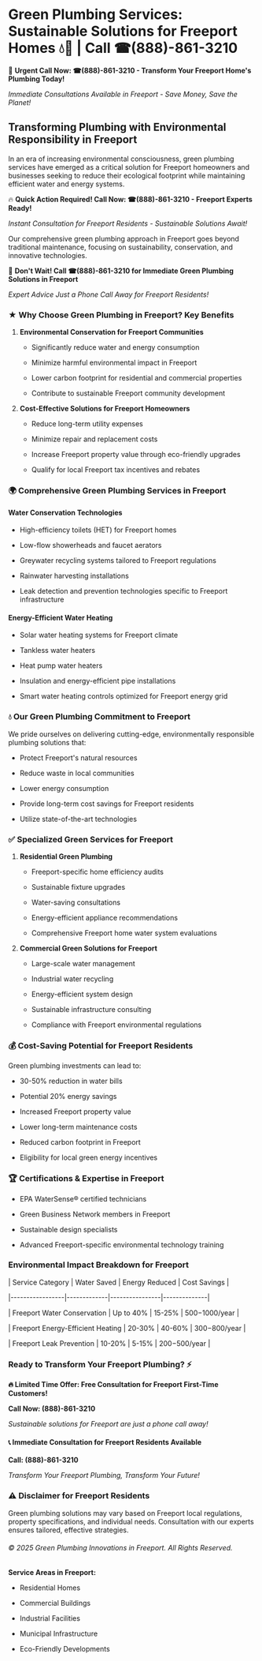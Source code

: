 # Green Plumbing Services: Sustainable Solutions for Freeport Homes 💧🌿 | Call ☎(888)-861-3210

🚨 **Urgent Call Now: ☎(888)-861-3210 - Transform Your Freeport Home's Plumbing Today!**
*Immediate Consultations Available in Freeport - Save Money, Save the Planet!*

## Transforming Plumbing with Environmental Responsibility in Freeport

In an era of increasing environmental consciousness, green plumbing services have emerged as a critical solution for Freeport homeowners and businesses seeking to reduce their ecological footprint while maintaining efficient water and energy systems. 

🔥 **Quick Action Required! Call Now: ☎(888)-861-3210 - Freeport Experts Ready!**
*Instant Consultation for Freeport Residents - Sustainable Solutions Await!*

Our comprehensive green plumbing approach in Freeport goes beyond traditional maintenance, focusing on sustainability, conservation, and innovative technologies.

🚨 **Don't Wait! Call ☎(888)-861-3210 for Immediate Green Plumbing Solutions in Freeport**
*Expert Advice Just a Phone Call Away for Freeport Residents!*

### ★ Why Choose Green Plumbing in Freeport? Key Benefits

1. **Environmental Conservation for Freeport Communities** 
   - Significantly reduce water and energy consumption
   - Minimize harmful environmental impact in Freeport
   - Lower carbon footprint for residential and commercial properties
   - Contribute to sustainable Freeport community development

2. **Cost-Effective Solutions for Freeport Homeowners** 
   - Reduce long-term utility expenses
   - Minimize repair and replacement costs
   - Increase Freeport property value through eco-friendly upgrades
   - Qualify for local Freeport tax incentives and rebates

### 🌍 Comprehensive Green Plumbing Services in Freeport

#### Water Conservation Technologies
- High-efficiency toilets (HET) for Freeport homes
- Low-flow showerheads and faucet aerators
- Greywater recycling systems tailored to Freeport regulations
- Rainwater harvesting installations
- Leak detection and prevention technologies specific to Freeport infrastructure

#### Energy-Efficient Water Heating
- Solar water heating systems for Freeport climate
- Tankless water heaters
- Heat pump water heaters
- Insulation and energy-efficient pipe installations
- Smart water heating controls optimized for Freeport energy grid

### 💧 Our Green Plumbing Commitment to Freeport

We pride ourselves on delivering cutting-edge, environmentally responsible plumbing solutions that:
- Protect Freeport's natural resources
- Reduce waste in local communities
- Lower energy consumption
- Provide long-term cost savings for Freeport residents
- Utilize state-of-the-art technologies

### ✅ Specialized Green Services for Freeport

1. **Residential Green Plumbing**
   - Freeport-specific home efficiency audits
   - Sustainable fixture upgrades
   - Water-saving consultations
   - Energy-efficient appliance recommendations
   - Comprehensive Freeport home water system evaluations

2. **Commercial Green Solutions for Freeport**
   - Large-scale water management
   - Industrial water recycling
   - Energy-efficient system design
   - Sustainable infrastructure consulting
   - Compliance with Freeport environmental regulations

### 💰 Cost-Saving Potential for Freeport Residents

Green plumbing investments can lead to:
- 30-50% reduction in water bills
- Potential 20% energy savings
- Increased Freeport property value
- Lower long-term maintenance costs
- Reduced carbon footprint in Freeport
- Eligibility for local green energy incentives

### 🏆 Certifications & Expertise in Freeport

- EPA WaterSense® certified technicians
- Green Business Network members in Freeport
- Sustainable design specialists
- Advanced Freeport-specific environmental technology training

### Environmental Impact Breakdown for Freeport

| Service Category | Water Saved | Energy Reduced | Cost Savings |
|-----------------|-------------|----------------|--------------|
| Freeport Water Conservation | Up to 40% | 15-25% | $500-$1000/year |
| Freeport Energy-Efficient Heating | 20-30% | 40-60% | $300-$800/year |
| Freeport Leak Prevention | 10-20% | 5-15% | $200-$500/year |

### Ready to Transform Your Freeport Plumbing? ⚡

**🔥 Limited Time Offer: Free Consultation for Freeport First-Time Customers!**

**Call Now: (888)-861-3210**
*Sustainable solutions for Freeport are just a phone call away!*

#### 📞 Immediate Consultation for Freeport Residents Available

**Call: (888)-861-3210**
*Transform Your Freeport Plumbing, Transform Your Future!*

### ⚠️ Disclaimer for Freeport Residents

Green plumbing solutions may vary based on Freeport local regulations, property specifications, and individual needs. Consultation with our experts ensures tailored, effective strategies.

###### © 2025 Green Plumbing Innovations in Freeport. All Rights Reserved.

**Service Areas in Freeport:** 
- Residential Homes
- Commercial Buildings
- Industrial Facilities
- Municipal Infrastructure
- Eco-Friendly Developments